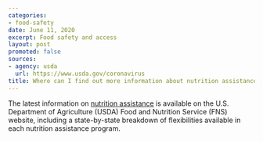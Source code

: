 ```yaml
---
categories:
- food-safety
date: June 11, 2020
excerpt: Food safety and access
layout: post
promoted: false
sources:
- agency: usda
  url: https://www.usda.gov/coronavirus
title: Where can I find out more information about nutrition assistance available during the national emergency?
---
```


The latest information on [nutrition assistance](https://www.fns.usda.gov/coronavirus) is available on the U.S. Department of Agriculture (USDA) Food and Nutrition Service (FNS) website, including a state-by-state breakdown of flexibilities available in each nutrition assistance program.
